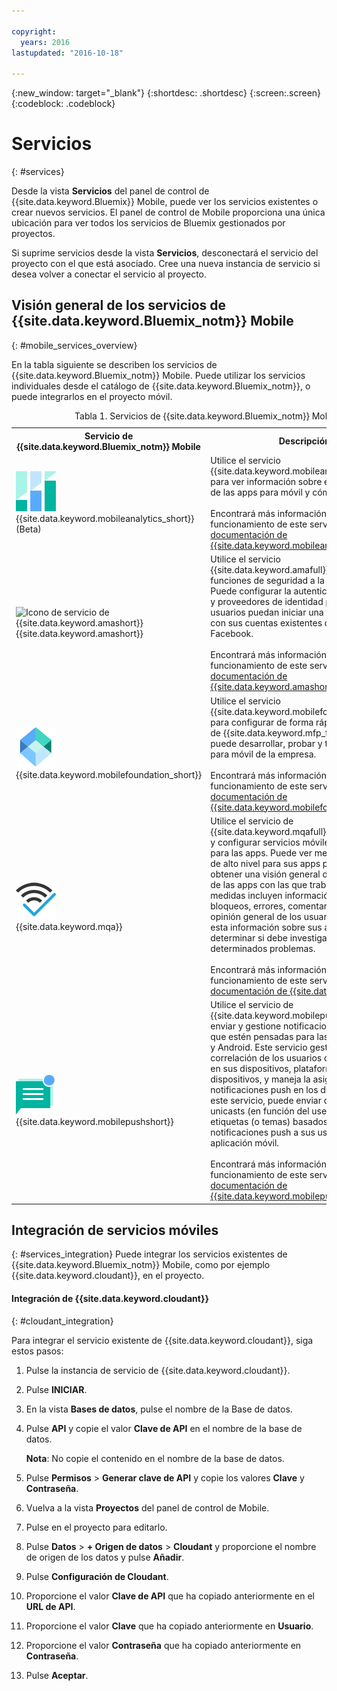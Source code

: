 ```yaml
---

copyright:
  years: 2016
lastupdated: "2016-10-18"

---
```

{:new_window: target="_blank"}
{:shortdesc: .shortdesc}
{:screen:.screen}
{:codeblock: .codeblock}

# Servicios
{: #services}

Desde la vista **Servicios** del panel de control de {{site.data.keyword.Bluemix}} Mobile, puede ver los servicios existentes o crear nuevos servicios. El panel de control de Mobile proporciona una única ubicación para ver todos los servicios de Bluemix gestionados por proyectos.  

Si suprime servicios desde la vista **Servicios**, desconectará el servicio del proyecto con el que está asociado. Cree una nueva instancia de servicio si desea volver a conectar el servicio al proyecto.

## Visión general de los servicios de {{site.data.keyword.Bluemix_notm}} Mobile
{: #mobile_services_overview}

En la tabla siguiente se describen los servicios de {{site.data.keyword.Bluemix_notm}} Mobile. Puede utilizar los servicios individuales desde el catálogo de {{site.data.keyword.Bluemix_notm}}, o puede integrarlos en el proyecto móvil.

<table summary="Esta tabla describe los servicios de {{site.data.keyword.Bluemix_notm}} Mobile y proporciona enlaces a la documentación del servicio">
<caption>Tabla 1. Servicios de {{site.data.keyword.Bluemix_notm}} Mobile</caption>
<th>Servicio de {{site.data.keyword.Bluemix_notm}} Mobile</th>
<th>Descripción</th>
<tr>
<td> <img src="images/mobile_analytics_icon.png" alt="Icono de {{site.data.keyword.mobileanalytics_short}}"><br/>{{site.data.keyword.mobileanalytics_short}} (Beta)</td>
<td valign="top">Utilice el servicio {{site.data.keyword.mobileanalytics_full}} para ver información sobre el funcionamiento de las apps para móvil y cómo sel utilizan.<br/><br/>
Encontrará más información sobre el funcionamiento de este servicio en la <a href="/docs/services/mobileanalytics/index.html" alt="enlace a la documentación de {{site.data.keyword.mobileanalytics_short}}">documentación de {{site.data.keyword.mobileanalytics_short}}</a>.
</td>
</tr>
<tr>
<td><img src="images/authentication_icon
.png" alt="Icono de servicio de {{site.data.keyword.amashort}}"><br/>{{site.data.keyword.amashort}}</td>
<td valign="top">Utilice el servicio {{site.data.keyword.amafull}} para incorporar funciones de seguridad a la app para móvil. Puede configurar la autenticación de clientes y proveedores de identidad para que los usuarios puedan iniciar una sesión en la app con sus cuentas existentes de Google o Facebook.<br/><br/>
Encontrará más información sobre el funcionamiento de este servicio en la <a href="/docs/services/mobileaccess/index.html" alt="enlace a la documentación de {{site.data.keyword.amashort}}">documentación de {{site.data.keyword.amashort}}</a>.</td>
</tr>
<tr>
<td><img src="images/MFPFoundation_icon.png" alt="icono del servicio {{site.data.keyword.mobilefoundation_short}}"><br/> {{site.data.keyword.mobilefoundation_short}}</td>
<td valign="top">Utilice el servicio {{site.data.keyword.mobilefoundation_long}} para configurar de forma rápida un entorno de {{site.data.keyword.mfp_full}} en el que puede desarrollar, probar y trabajar con apps para móvil de la empresa.<br/><br/> Encontrará más información sobre el funcionamiento de este servicio en la <a href="/docs/services/mobilefoundation/index.html" alt="enlace a la documentación de {{site.data.keyword.mobilefoundation_short}}">documentación de {{site.data.keyword.mobilefoundation_short}}</a>.</td>
</tr>
<tr>
<td><img src="images/mqa_icon.png" alt="icono de servicio {{site.data.keyword.mqa}}"><br/>{{site.data.keyword.mqa}}</td>
<td valign="top">Utilice el servicio de {{site.data.keyword.mqafull}} para descubrir y configurar servicios móviles de calidad para las apps. Puede ver medidas de calidad de alto nivel para sus apps para móvil a fin de obtener una visión general de los problemas de las apps con las que trabaja. Estas medidas incluyen información sobre bloqueos, errores, comentarios de usuarios y opinión general de los usuarios. Consultando esta información sobre sus apps, puede determinar si debe investigar más a fondo determinados problemas.<br/><br/>
Encontrará más información sobre el funcionamiento de este servicio en la <a href="/docs/services/MobileQualityAssurance/index.html" alt="enlace a la documentación de {{site.data.keyword.mqa}}">documentación de {{site.data.keyword.mqa}}</a>.</td>
</tr>
<tr>
<td><img src="images/push_icon.png" alt="Icono de servicio de Notificaciones push"><br/>{{site.data.keyword.mobilepushshort}}</td>
<td valign="top">Utilice el servicio de {{site.data.keyword.mobilepushfull}} para enviar y gestione notificaciones push móviles que estén pensadas para las plataformas iOS y Android. Este servicio gestiona la correlación de los usuarios de aplicaciones en sus dispositivos, plataforma de dispositivos, y maneja la asignación de notificaciones push en los dispositivos. Con este servicio, puede enviar difusiones, unicasts (en función del userID, deviceID) y etiquetas (o temas) basados en notificaciones push a sus usuarios de la aplicación móvil.<br/><br/>
Encontrará más información sobre el funcionamiento de este servicio en la <a href="/docs/services/mobilepush/index.html" alt="enlace a la documentación de {{site.data.keyword.mobilepushshort}}">documentación de {{site.data.keyword.mobilepushshort}}</a>.</td>
</table>

## Integración de servicios móviles
{: #services_integration}
Puede integrar los servicios existentes de {{site.data.keyword.Bluemix_notm}} Mobile, como por ejemplo {{site.data.keyword.cloudant}}, en el proyecto.


#### Integración de {{site.data.keyword.cloudant}}
{: #cloudant_integration}

Para integrar el servicio existente de {{site.data.keyword.cloudant}}, siga estos pasos:

1. Pulse la instancia de servicio de {{site.data.keyword.cloudant}}.
2. Pulse **INICIAR**.
3. En la vista **Bases de datos**, pulse el nombre de la Base de datos.
4. Pulse **API** y copie el valor **Clave de API** en el nombre de la base de datos.

   **Nota**: No copie el contenido en el nombre de la base de datos.

5. Pulse **Permisos** > **Generar clave de API** y copie los valores **Clave** y **Contraseña**.
6. Vuelva a la vista **Proyectos** del panel de control de Mobile.
7. Pulse en el proyecto para editarlo.
8. Pulse **Datos** > **+ Origen de datos** > **Cloudant** y proporcione el nombre de origen de los datos y pulse **Añadir**.
9. Pulse **Configuración de Cloudant**.
10. Proporcione el valor **Clave de API** que ha copiado anteriormente en el **URL de API**.
11. Proporcione el valor **Clave** que ha copiado anteriormente en **Usuario**.
12. Proporcione el valor **Contraseña** que ha copiado anteriormente en **Contraseña**.
13. Pulse **Aceptar**.
